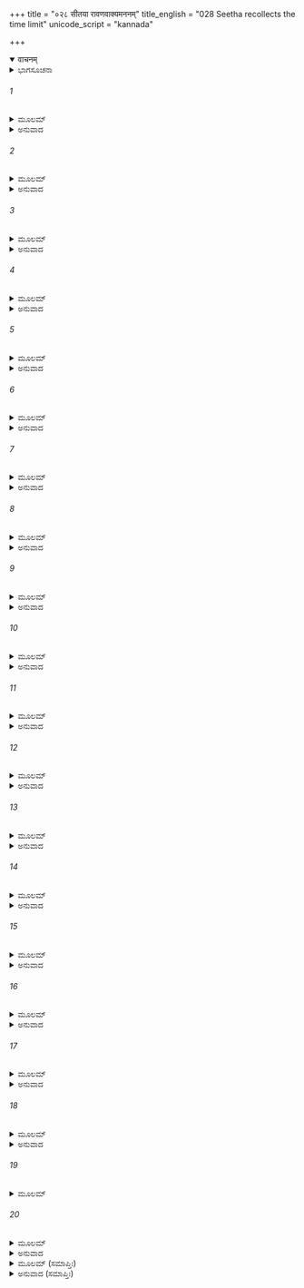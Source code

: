 +++
title = "०२८ सीतया रावणवाक्यमननम्"
title_english = "028 Seetha recollects the time limit"
unicode_script = "kannada"

+++
<details open><summary>वाचनम्</summary>

<div class="audioEmbed"  caption="श्रीराम-हरिसीताराममूर्ति-घनपाठिभ्यां वचनम्" src="https://archive.org/download/Ramayana-recitation-Sriram-harisItArAmamUrti-Ghanapaati-v2/Kanda_5/Kanda_5_SK-028-Seetha_recollects_the_time_limit.mp3"></div>
</details>



<details><summary>ಭಾಗಸೂಚನಾ</summary>

ಸೀತಾದೇವಿಯು ಪ್ರಾಣತೊರೆಯಲು ಸಿದ್ಧಳಾದುದು
</details>

###### 1


<details><summary>ಮೂಲಮ್</summary>

ಸಾ ರಾಕ್ಷಸೇಂದ್ರಸ್ಯ ವಚೋ ನಿಶಮ್ಯ  
ತದ್ರಾವಣಸ್ಯಾಪ್ರಿಯಮಪ್ರಿಯಾರ್ತಾ ।  
ಸೀತಾ ವಿತತ್ರಾಸ ಯಥಾ ವನಾಂತೇ  
ಸಿಂಹಾಭಿಪನ್ನಾ ಗಜರಾಜಕನ್ಯಾ ॥
</details>

<details><summary>ಅನುವಾದ</summary>

ಪತಿಯಿಂದ ಅಗಲಿ ವಿರಹ ಪೀಡಿತಳಾಗಿದ್ದ ಆ ಸೀತಾದೇವಿಯು ರಾಕ್ಷಸೇಂದ್ರನಾದ ರಾವಣನ ಕಠೋರ ವಚನಗಳನ್ನು ಸ್ಮರಿಸಿಕೊಂಡು ದುಃಖಿತಳಾಗಿ, ಅಡವಿಯಲ್ಲಿ ಸಿಂಹದ ಕೈಗೆ ಸಿಕ್ಕಿದ ಹೆಣ್ಣಾನೆಯಂತೆ ಭಯಗೊಂಡಳು.॥1॥
</details>

###### 2


<details><summary>ಮೂಲಮ್</summary>

ಸಾ ರಾಕ್ಷಸೀಮಧ್ಯಗತಾ ಚ ಭೀರು-  
ರ್ವಾಗ್ಭಿರ್ಭೃಶಂ ರಾವಣತರ್ಜಿತಾ ಚ ।  
ಕಾಂತಾರಮಧ್ಯೇ ವಿಜನೇ ವಿಸೃಷ್ಟಾ  
ಬಾಲೇವ ಕನ್ಯಾ ವಿಲಲಾಪ ಸೀತಾ ॥
</details>

<details><summary>ಅನುವಾದ</summary>

ಭಯ ಸ್ವಭಾವದ ಸೀತಾದೇವಿಯು ರಾಕ್ಷಸೀಯರ ನಡುವೆ ದಿಕ್ಕುತೋಚದೆ ವಿಲಾಪಿಸುತ್ತಿದ್ದಳು. ರಾವಣನು ಕರ್ಣ ಕಠೋರವಾದ ವಾಗ್ಬಾಣಗಳಿಂದ ಅವಳನ್ನು ಘಾಸಿಗೊಳಿಸಿದ್ದನು. ಅಂತಹ ಸ್ಥಿತಿಯಲ್ಲಿ ಅವಳು ಗೊಂಡಾರಣ್ಯದಲ್ಲಿ ಬಂಧುಗಳಿಂದ ದೂರವಾಗಿ ದುಃಖಿಸುತ್ತಿರುವ ಅಮಾಯಕ ಹೆಣ್ಣು ಹುಡುಗಿಯಂತೆ ಅಳುತ್ತಿದ್ದಳು.॥2॥
</details>

###### 3


<details><summary>ಮೂಲಮ್</summary>

ಸತ್ಯಂ ಬತೇದಂ ಪ್ರವದಂತಿ ಲೋಕೇ  
ನಾಕಾಲಮೃತ್ಯುರ್ಭವತೀತಿ ಸಂತಃ ।  
ಯತ್ರಾಹಮೇವಂ ಪರಿಭರ್ತ್ಸ್ಯಮಾನಾ  
ಜೀವಾಮಿ ಕಿಂಚಿತ್ ಕ್ಷಣಮಪ್ಯಪುಣ್ಯಾ ॥
</details>

<details><summary>ಅನುವಾದ</summary>

‘‘ಜಗತ್ತಿನಲ್ಲಿ ಯಾರಿಗೂ ಅವರು ಬಯಸಿದಾಗ ಮರಣವು ಸಂಭವಿಸುವುದಿಲ್ಲ’’ ಎಂದು ಪ್ರಾಜ್ಞರು ಆಡಿದ ಮಾತು ತ್ರಿಕಾಲ ಸತ್ಯವಾದುದು. ರಾವಣನೂ, ಈ ರಾಕ್ಷಸಿಯರೂ ನನ್ನನ್ನು ಇಷ್ಟೊಂದು ಭಯಪಡಿಸುತ್ತಿದ್ದರೂ ಪುಣ್ಯರಹಿತಳಾದ ನಾನು ಕ್ಷಣಕಾಲವಾದರೂ, ಜೀವಿಸಿಯೇ ಇದ್ದೇನಲ್ಲ! ಇದು ಎಲ್ಲರಿಗೂ ಪ್ರಬಲವಾದ ನಿದರ್ಶನ.॥3॥
</details>

###### 4


<details><summary>ಮೂಲಮ್</summary>

ಸುಖಾದ್ವಿಹೀನಂ ಬಹುದುಃಖಪೂರ್ಣ  
ಮಿದಂ ತು ನೂನಂ ಹೃದಯಂ ಸ್ಥಿರಂ ಮೇ ।  
ವಿದಿರ್ಯತೇ ಯನ್ನ ಸಹಸ್ರಧಾದ್ಯ  
ವಜ್ರಾಹತಂ ಶೃಂಗಮಿವಾಚಲಸ್ಯ ॥
</details>

<details><summary>ಅನುವಾದ</summary>

ಸುಖದಿಂದ ವಂಚಿತಳಾದ, ದುಃಖದಲ್ಲಿ ಮುಳುಗಿದ ನನ್ನ ಹೃದಯವು ವಜ್ರಾಯುಧದಿಂದ ಹೊಡೆಯಲ್ಪಟ್ಟ ಪರ್ವತಶಿಖರದಂತೆ ಚೂರು-ಚೂರು ಆಗಬೇಕಾಗಿತ್ತು. ಆದರೆ ಅದು ಇನ್ನು ಗಟ್ಟಿಯಾಗಿರುವುದನ್ನು ನೋಡಿದರೆ, ಅದು ವಜ್ರಕ್ಕಿಂತಲೂ ಕಠಿಣವಾಗಿದೆ ಎಂದು ಭಾಸವಾಗುತ್ತದೆ.॥4॥
</details>

###### 5


<details><summary>ಮೂಲಮ್</summary>

ನೈವಾಸ್ತಿ ದೋಷೋ ಮಮ ನೂನಮತ್ರ  
ವಧ್ಯಾಹಮಸ್ಯಾಪ್ರಿಯದರ್ಶನಸ್ಯ ।  
ಭಾವಂ ನ ಚಾಸ್ಯಾಹಮನುಪ್ರದಾತು-  
ಮಲಂ ದ್ವಿಜೋ ಮಂತ್ರಮಿವಾದ್ವಿಜಾಯ ॥
</details>

<details><summary>ಅನುವಾದ</summary>

ಈ ಭಯಂಕರನಾದ ರಾವಣನು ಹೇಗಾದರೂ ನನ್ನನ್ನು ವಧಿಸಿಯೇ ತೀರುವನು. ನಾನು ಆತ್ಮಹತ್ಯೆಯನ್ನು ಮಾಡಿಕೊಂಡರೆ ಯಾವುದೇ ದೋಷವಿಲ್ಲ, ಇದು ನಿಜವಾದುದು. ದ್ವಿಜನಲ್ಲದವನಿಗೆ ದ್ವಿಜನು ಮಂತ್ರೋಪದೇಶ ಮಾಡದಂತೆ ನಾನು ಈ ರಾಕ್ಷಸನಿಗೆ ನನ್ನ ಮನಸ್ಸನ್ನು ಕೊಡಲಾರೆ.॥5॥
</details>

###### 6


<details><summary>ಮೂಲಮ್</summary>

ನೂನಂ ಮಮಾಂಗಾನ್ಯಚಿರಾದನಾರ್ಯಃ  
ಶಸ್ತ್ರೈಃ ಶಿತೈಶ್ಛೇತ್ಸ್ಯತಿ ರಾಕ್ಷಸೇಂದ್ರಃ ।  
ತಸ್ಮಿನ್ನನಾಗಚ್ಛತಿ ಲೋಕನಾಥೇ  
ಗರ್ಭಸ್ಥ ಜಂತೋರಿವ ಶಲ್ಯಕೃಂತಃ ॥
</details>

<details><summary>ಅನುವಾದ</summary>

ಲೋಕನಾಥನಾದ ಶ್ರೀರಾಮನು ಎರಡು ತಿಂಗಳ ಅವಧಿಯೊಳಗೆ ಇಲ್ಲಿಗೆ ಬಾರದಿದ್ದರೆ ಅನಾರ್ಯನಾದ ರಾಕ್ಷಸೇಂದ್ರನು ಗರ್ಭದಲ್ಲಿರುವ ಮೃತಶಿಶುವನ್ನು ವೈದ್ಯನು ಕತ್ತರಿಸಿ ಹಾಕುವಂತೆ, ನನ್ನ ಅವಯವಗಳನ್ನು ಹರಿತವಾದ ಖಡ್ಗದಿಂದ ಖಂಡಿತವಾಗಿ ಚೂರು-ಚೂರಾಗಿ ಕತ್ತರಿಸಿ ಹಾಕುವನು.॥6॥
</details>

###### 7


<details><summary>ಮೂಲಮ್</summary>

ದುಃಖಂ ಬತೇದಂ ಮಮ ದುಃಖಿತಾಯಾ  
ಮಾಸೌ ಚಿರಾಯಾಧಿಗಮಿಷ್ಯತೋ ದ್ವೌ ।  
ಬದ್ಧಸ್ಯ ವಧ್ಯಸ್ಯ ತಥಾ ನಿಶಾಂತೇ  
ರಾಜಾಪರಾಧಾದಿವ ತಸ್ಕರಸ್ಯ ॥
</details>

<details><summary>ಅನುವಾದ</summary>

ಅಯ್ಯೋ! ಚಿರಕಾಲದಿಂದ ದುಃಖದಲ್ಲಿ ಮುಳುಗಿದ ನನಗೆ ರಾವಣನು ವಿಧಿಸಿರುವ ಎರಡು ತಿಂಗಳು ಅವಧಿ ಬೇಗನೇ ಮುಗಿಯುತ್ತಾ ಇದೆ. ರಾಜನಿಗೆ ಅಪರಾಧವನ್ನೆಸಗಿ ಗಲ್ಲು ಶಿಕ್ಷೆಗೆ ಗುರಿಯಾದ ಕಳ್ಳನಿಗೆ ಕ್ಷಣ-ಕ್ಷಣಕ್ಕೂ ದುಃಖವು ಹೆಚ್ಚುವಂತೆ, ನನ್ನ ಸ್ಥಿತಿಯಾಗಿದೆ.॥7॥
</details>

###### 8


<details><summary>ಮೂಲಮ್</summary>

ಹಾ ರಾಮ ಹಾ ಲಕ್ಷ್ಮಣ ಹಾ ಸುಮಿತ್ರೇ  
ಹಾ ರಾಮಮಾತಃ ಸಹ ಮೇ ಜನನ್ಯಾ ।  
ಏಷಾ ವಿಪದ್ಯಾಮ್ಯಹಮಲ್ಪಭಾಗ್ಯಾ  
ಮಹಾರ್ಣವೇ ನೌರಿವ ಮೂಢವಾತಾ ॥
</details>

<details><summary>ಅನುವಾದ</summary>

ಹಾ ರಾಮಾ! ಹಾ ಲಕ್ಷ್ಮಣಾ! ಹಾ ಸುಮಿತ್ರಾದೇವಿಯೇ! ಅತ್ತೆಯಾದ ಕೌಸಲ್ಯಾದೇವಿಯೇ! ನನ್ನ ತಾಯಿಯಾದ ಸುನಯನಾ ದೇವಿಯೇ! ನೀವೆಲ್ಲ ಕೇಳಿರಿ, ಅಲ್ಪಭಾಗ್ಯಳಾದ ನಾನು ಮಹಾಸಮುದ್ರದಲ್ಲಿ ಸುಂಟರಗಾಳಿಗೆ ಗುರಿಯಾದ ನಾವೆಯಂತೆ ತೀವ್ರವಾದ ಆಪತ್ತಿನಲ್ಲಿ ಸಿಕ್ಕಿಕೊಂಡಿರುವೆನು.॥8॥
</details>

###### 9


<details><summary>ಮೂಲಮ್</summary>

ತರಸ್ವಿನೌ ಧಾರಯತಾ ಮೃಗಸ್ಯ  
ಸತ್ತ್ವೇನ ರೂಪಂ ಮನುಜೇಂದ್ರಪುತ್ರೌ ।  
ನೂನಂ ವಿಶಸ್ತೌ ಮಮ ಕಾರಣಾತ್ತೌ  
ಸಿಂಹರ್ಷಭೌ ದ್ವಾವಿವ ವೈದ್ಯುತೇನ ॥
</details>

<details><summary>ಅನುವಾದ</summary>

ಬಲಶಾಲಿಗಳಾದ, ಮನುಜೇಂದ್ರನಾದ ದಶರಥನ ಪುತ್ರರಾದ ರಾಮ-ಲಕ್ಷ್ಮಣರು ಮೃಗರೂಪವನ್ನು ಧರಿಸಿದ ಒಂದು ಪ್ರಾಣಿಯಿಂದಾಗಿ (ಮಾರೀಚನಿಂದಾಗಿ) ಆಪತ್ತಿಗೆ ಒಳಗಾಗಿ, ವನ-ವನಗಳಲ್ಲಿ ಅಲೆಯುತ್ತಿರುವ ಎರಡು ಸಿಂಹಗಳಂತೆ, ನನ್ನ ಕಾರಣದಿಂದಾಗಿ ಎಂತಹ ಕಷ್ಟಗಳಿಗೆ ಗುರಿಯಾಗಿದ್ದಾರೋ!॥9॥
</details>

###### 10


<details><summary>ಮೂಲಮ್</summary>

ನೂನಂ ಸ ಕಾಲೋ ಮೃಗರೂಪಧಾರೀ  
ಮಾಮಲ್ಪಭಾಗ್ಯಾಂ ಲುಲುಭೇ ತದಾನೀಮ್ ।  
ಯತ್ರಾರ್ಯಪುತ್ರಂ ವಿಸಸರ್ಜ ಮೂಢಾ  
ರಾಮಾನುಜಂ ಲಕ್ಷ್ಮಣಪೂರ್ವಜಂ ಚ ॥
</details>

<details><summary>ಅನುವಾದ</summary>

ಆ ಸಮಯದಲ್ಲಿ ಕಾಲ ಪುರುಷನೇ ಮೃಗರೂಪದಿಂದ ಬಂದು ಅಲ್ಪಭಾಗ್ಯಳಾದ ನನ್ನನ್ನು ಪ್ರಲೋಭನಗೊಳಿಸಿದನು. ಅದರಿಂದಾಗಿ ಮೂರ್ಖಳಾದ ನಾನು ಮೊದಲಿಗೆ ಆರ್ಯಪುತ್ರನಾದ ಶ್ರೀರಾಮನನ್ನು ಬಳಿಕ ಲಕ್ಷ್ಮಣನನ್ನು ಕಳಿಸಿದೆ.॥10॥
</details>

###### 11


<details><summary>ಮೂಲಮ್</summary>

ಹಾ ರಾಮ ಸತ್ಯವ್ರತ ದೀರ್ಘಬಾಹೋ  
ಹಾ ಪೂರ್ಣಚಂದ್ರ ಪ್ರತಿಮಾನವಕ್ತ್ರ ।  
ಹಾ ಜೀವಲೋಕಸ್ಯ ಹಿತಃ ಪ್ರಿಯಶ್ಚ  
ವಧ್ಯಾಂ ನ ಮಾಂ ವೇತ್ಸಿ ಹಿ ರಾಕ್ಷಸಾನಾಮ್ ॥
</details>

<details><summary>ಅನುವಾದ</summary>

ಓ ರಾಮಾ! ನೀನು ಸತ್ಯವ್ರತನೂ, ದೀರ್ಘಬಾಹುವೂ, ಪೂರ್ಣಚಂದ್ರನಂತೆ ಮುಖವುಳ್ಳವನೂ, ಸಕಲ ಪ್ರಾಣಿಗಳಿಗೂ ಹಿತವನ್ನುಂಟು ಮಾಡುವವನೂ, ಪ್ರಿಯನಾದವನೂ ಆಗಿರುವೆ. ನಿನ್ನ ಭಾರ್ಯೆಯಾದ ನನ್ನನ್ನು ರಾಕ್ಷಸರು ಸಂಹರಿಸುತ್ತಿರುವುದನ್ನು ನೀನರಿಯೆಯಾ?॥11॥
</details>

###### 12


<details><summary>ಮೂಲಮ್</summary>

ಅನನ್ಯ ದೇವತ್ವಮಿಯಂ ಕ್ಷಮಾ ಚ  
ಭೂಮೌ ಚ ಶಯ್ಯಾ ನಿಯಮಶ್ಚ ಧರ್ಮೇ ।  
ಪತಿವ್ರತಾತ್ವಂ ವಿಫಲಂ ಮಮೇದಂ  
ಕೃತಂ ಕೃತಘ್ನೇಷ್ವಿವ ಮಾನುಷಾಣಾಮ್ ॥
</details>

<details><summary>ಅನುವಾದ</summary>

ಅನನ್ಯ ಭಕ್ತಿಯಿಂದ ನಿನ್ನನ್ನೇ ಪರಮದೈವವೆಂದು ಸೇವಿಸುತ್ತಿರುವೆನು. ನಿನ್ನ ದರ್ಶನ ಭಾಗ್ಯವು ಕಣ್ಣುಗಳಿಗೆ ಉಂಟಾದೀತು ಎಂಬ ಆಶೆಯಿಂದ ರಾಕ್ಷಸರು ಕೊಡುತ್ತಿರುವ ಕಷ್ಟಪರಂಪರೆಗಳನ್ನು ಸಹಿಸುತ್ತಿದ್ದೇನೆ. ಬರೀ ನೆಲದಲ್ಲಿ ಮಲಗುತ್ತಾ, ನಿಯಮಪೂರ್ವಕವಾಗಿ ಧರ್ಮವನ್ನು ಆಚರಿಸುತ್ತಿದ್ದೇನೆ. ಪಾತಿವ್ರತ್ಯದಲ್ಲಿ ಮುಳುಗಿರುವೆನು. ಇವೆಲ್ಲವೂ ಕೃತಘ್ನರಾದ ಮಾನವರಿಗೆ ಗೈದ ಉಪಕಾರದಂತೆ ನಿಷ್ಫಲವಾದುವು.॥12॥
</details>

###### 13


<details><summary>ಮೂಲಮ್</summary>

ಮೋಘೋ ಹಿ ಧರ್ಮಶ್ಚರಿತೋ ಮಯಾಯಂ  
ತಥೈಕಪತ್ನೀತ್ವಮಿದಂ ನಿರರ್ಥಮ್ ।  
ಯಾ ತ್ವಾಂ ನ ಪಶ್ಯಾಮಿ ಕೃಶಾ ವಿವರ್ಣಾ  
ಹೀನಾ ತ್ವಯಾ ಸಂಗಮನೇ ನಿರಾಶಾ ॥
</details>

<details><summary>ಅನುವಾದ</summary>

ನಾನು ಆಚರಿಸಿದ ಧರ್ಮವು ನಿಷ್ಫಲವಾಯಿತು. ಶ್ರೀರಾಮನಿಗೆ ಏಕಪತ್ನಿಯಾಗಿದ್ದೇನೆಂಬ ಅಭಿಮಾನವು ನಿರರ್ಥಕವಾಯಿತು. ನಾನು ನಿನ್ನನ್ನು ಕಾಣದವಳಾಗಿದ್ದೇನೆ. ನಿನ್ನಿಂದ ವಿಹೀನಳಾಗಿದ್ದೇನೆ. ಈ ಕಾರಣದಿಂದಲೇ ಕೃಶಳೂ, ವಿವರ್ಣಳೂ ಆಗಿರುವೆ. ಪುನಃ ನಿನ್ನನ್ನು ಸೇರುವೆನೆಂಬ ಆಸೆಯೂ ನನಗೀಗ ಉಳಿಯಲಿಲ್ಲ.॥13॥
</details>

###### 14


<details><summary>ಮೂಲಮ್</summary>

ಪಿತುರ್ನಿದೇಶಂ ನಿಯಮೇನ ಕೃತ್ವಾ  
ವನಾನ್ನಿವೃತ್ತಶ್ಚರಿತವ್ರತಶ್ಚ ।  
ಸ್ತ್ರೀಭಿಸ್ತು ಮನ್ಯೇ ವಿಪುಲೇಕ್ಷಣಾಭಿ-  
ಸ್ತ್ವಂ ರಂಸ್ಯಸೇ ವೀತಭಯಃ ಕೃತಾರ್ಥಃ ॥
</details>

<details><summary>ಅನುವಾದ</summary>

ಎಲೈ ರಾಮಾ! ನೀನು ತಂದೆಯ ಆಜ್ಞೆಯನ್ನು ನಿಯಮದಿಂದ ಪಾಲಿಸಿ ಕೃತಕೃತ್ಯನಾಗಿ, ವನವಾಸವನ್ನು ಪೂರ್ಣಗೈದು, ಅವಧಿ ತೀರುತ್ತಲೇ ಅಯೋಧ್ಯೆಗೆ ಹೋಗುವಿ ಎಂದು ಭಾವಿಸುತ್ತೇನೆ. ಲಬ್ಧಮನೋರಥನಾಗಿ ನಿರ್ಭಯದಿಂದ ಸುಂದರೀ ಮಣಿಗಳೊಂದಿಗೆ ವಿಹರಿಸಬಹುದು.॥14॥
</details>

###### 15


<details><summary>ಮೂಲಮ್</summary>

ಅಹಂ ತು ರಾಮ ತ್ವಯಿ ಜಾತಕಾಮಾ  
ಚಿರಂ ವಿನಾಶಾಯ ನಿಬದ್ಧಭಾವಾ ।  
ಮೋಘಂ ಚರಿತ್ವಾಥ ತಪೋವ್ರತಂ ಚ  
ತ್ಯಕ್ಷ್ಯಾಮಿ ಧಿಗ್ಜೀವಿತಮಲ್ಪಭಾಗ್ಯಾ ॥
</details>

<details><summary>ಅನುವಾದ</summary>

ಓ ರಾಮಚಂದ್ರಾ! ನಾನಾದರೋ ನಿನ್ನಲ್ಲಿಯೇ ಅನುರಕ್ತಳಾಗಿರುವವಳು. ಬಹಳ ಕಾಲದಿಂದ ನಿನ್ನಲ್ಲಿಯೇ ನನ್ನ ಪ್ರೀತಿಯು ನಿಬದ್ಧವಾಗಿದೆ. ಈ ರಾಕ್ಷಸರಿಂದ ಒದಗುವ ಸಾವನ್ನು ನಾನು ಲೆಕ್ಕಿಸುವುದಿಲ್ಲ. ನಿನ್ನನ್ನು ಸೇರಲು ನಾನು ಆಚರಿಸಿದ ಧರ್ಮಾಚರಣೆಗಳು, ನನ್ನ ತಪಸ್ಸು, ಪಾತಿವ್ರತ್ಯ ಇವೆಲ್ಲವೂ ನಿರರ್ಥಕವಾದುವು. ಅಲ್ಪ ಭಾಗ್ಯಳಾದ ನಾನು ಜೀವಿತವನ್ನೇ ತ್ಯಜಿಸಿಬಿಡುವೆನು. ಛೀ! ನಾನು ಎಂತಹ ದುರದೃಷ್ಟವಂತೆ!॥15॥
</details>

###### 16


<details><summary>ಮೂಲಮ್</summary>

ಸಾ ಜೀವಿತಂ ಕ್ಷಿಪ್ರಮಹಂ ತ್ಯಜೇಯಂ  
ವಿಷೇಣ ಶಸ್ತ್ರೇಣ ಶಿತೇನ ವಾಪಿ ।  
ವಿಷಸ್ಯ ದಾತಾ ನ ಹಿ ಮೇಽಸ್ತಿ ಕಶ್ಚಿ-  
ಚ್ಛಸ್ತ್ರಸ್ಯ ವಾ ವೇಶ್ಮನಿ ಏ ರಾಕ್ಷಸಸ್ಯ ॥
</details>

<details><summary>ಅನುವಾದ</summary>

ವಿಷಪ್ರಾಶನದಿಂದಾಗಲೀ, ಹರಿತವಾದ ಶಸ್ತ್ರದಿಂದಾಗಲೀ, ನಾನು ಬಹಳ ಬೇಗನೇ ನನ್ನ ಜೀವಿತವನ್ನು ಕೊನೆಗೊಳಿಸಿಯೇನು. ಆದರೆ ಈ ರಾಕ್ಷಸನ ಮನೆಯಲ್ಲಿ ನನಗೆ ವಿಷವನ್ನಾಗಲೀ, ತೀಕ್ಷ್ಣವಾದಶಸ್ತ್ರವನ್ನಾಗಲೀ ಕೊಡುವವರೂ ಯಾರೂ ಕಂಡುಬರುವುದಿಲ್ಲವಲ್ಲ!॥16॥
</details>

###### 17


<details><summary>ಮೂಲಮ್</summary>

ಇತೀವ ದೇವೀ ಬಹುಧಾ ವಿಲಪ್ಯ  
ಸರ್ವಾತ್ಮನಾ ರಾಮಮನುಸ್ಮರಂತೀ ।  
ಪ್ರವೇಪಮಾನಾ ಪರಿಶುಷ್ಕವಕ್ತ್ರಾ  
ನಗೋತ್ತಮಂ ಪುಷ್ಪಿತಮಾಸಸಾದ ॥
</details>

<details><summary>ಅನುವಾದ</summary>

ಸೀತಾದೇವಿಯು ಹೀಗೆ ವಿಧ-ವಿಧ ರೀತಿಯಿಂದ ವಿಲಪಿಸುತ್ತಿದ್ದಳು. ಜೊತೆಗೆ ಸರ್ವಾತ್ಮಭಾವದಿಂದ ಶ್ರೀರಾಮನನ್ನು ಸ್ಮರಿಸುತ್ತಿದ್ದಳು. ಅವಳು ಭಯದಿಂದ ಒಣಗಿಹೋದ ಮುಖದಿಂದ ಚೆನ್ನಾಗಿ ಪುಷ್ಪಿತವಾದ ಶಿಂಶುಪಾವೃಕ್ಷವನ್ನು ಸಮೀಪಿಸಿದಳು. ॥17॥
</details>

###### 18


<details><summary>ಮೂಲಮ್</summary>

ಶೋಕಾಭಿತಪ್ತಾ ಬಹುಧಾ ವಿಚಿಂತ್ಯ  
ಸೀತಾಥ ವೇಣ್ಯುದ್ಗ್ರಥನಂ ಗೃಹೀತ್ವಾ ।  
ಉದ್ಬಧ್ಯ ವೇಣ್ಯುದ್ಗ್ರಥನೇನ ಶೀಘ್ರ-  
ಮಹಂ ಗಮಿಷ್ಯಾಮಿ ಯಮಸ್ಯ ಮೂಲಮ್ ॥
</details>

<details><summary>ಅನುವಾದ</summary>

ದುಃಖದಿಂದ ಬಹಳವಾಗಿ ಪರಿತಪಿಸುತ್ತಿದ್ದ ಸೀತಾದೇವಿಯು ದೀರ್ಘವಾಗಿ ಸಮಾಲೋಚಿಸಿ ಕಡೆಗೊಂದು ನಿರ್ಧಾರಕ್ಕೆ ಬಂದು, ತಲೆಗೂದಲನ್ನು ಹಿಡಿದುಕೊಂಡು ‘ಈ ಕೇಶಪಾಶದಿಂದಲೇ ಉರುಲು ಹಾಕಿಕೊಂಡು ಅತಿಶೀಘ್ರವಾಗಿ ಯಮ ಸದನಕ್ಕೆ ಹೋಗುವೆನು’ ಎಂದು ನಿರ್ಧರಿಸಿದಳು.॥18॥
</details>

###### 19


<details><summary>ಮೂಲಮ್</summary>

ಉಪಸ್ಥಿತಾ ಸಾ ಮೃದುಸರ್ವಗಾತ್ರೀ  
ಶಾಖಾಂ ಗೃಹೀತ್ವಾಥ ನಗಸ್ಯ ತಸ್ಯ ।  
ತಸ್ಯಾಸ್ತು ರಾಮಂ ಪ್ರವಿಚಿಂತಯಂತ್ಯಾ  
ರಾಮಾನುಜಂ ಸ್ವಂ ಚ ಕುಲಂ ಶುಭಾಂಗ್ಯಾಃ ॥
</details>

###### 20


<details><summary>ಮೂಲಮ್</summary>

ಶೋಕಾನಿಮಿತ್ತಾನಿ ತಥಾ ಬಹೂನಿ  
ಧೈರ್ಯಾರ್ಜಿತಾನಿ ಪ್ರವರಾಣಿ ಲೋಕೇ ।  
ಪ್ರಾದುರ್ನಿಮಿತ್ತಾನಿ ತದಾ ಬಭೂವುಃ  
ಪುರಾಪಿ ಸಿದ್ಧಾನ್ಯುಪಲಕ್ಷಿತಾನಿ ॥
</details>

<details><summary>ಅನುವಾದ</summary>

ಸುಕುಮಾರಿಯಾದ ಸೀತಾದೇವಿಯು ಆ ಮರದ ರೆಂಬೆಯನ್ನು ಹಿಡಿದುಕೊಂಡು ನಿಂತಿದ್ದಳು. ಅವಳು ಶ್ರೀರಾಮನನ್ನು, ಲಕ್ಷ್ಮಣನನ್ನು, ತನ್ನ ವಂಶವನ್ನು ಸ್ಮರಿಸಿಕೊಂಡಳು. ಆಗ ಶುಭಾಂಗಿಯಾದ ಅವಳಿಗೆ ಶೋಕವು ತೊಲಗುವಂತಹ, ಧೈರ್ಯವನ್ನು ತುಂಬುವಂತಹ, ಸತ್ಫಲದಾಯಕವಾದ, ಲೋಕ ಪ್ರಸಿದ್ಧವಾದ ಶ್ರೀರಾಮನ ಆಗಮನವನ್ನು ಸೂಚಿಸುವಂತಹ ಹಿಂದೆ ಕಂಡುಬಂದು ಅನೇಕ ಶುಭಶಕುನಗಳು ಪುನಃ ಕಾಣಿಸಿಕೊಂಡವು.॥19-20॥
</details>

<details><summary>ಮೂಲಮ್ (ಸಮಾಪ್ತಿಃ)</summary>

ಇತ್ಯಾರ್ಷೇ ಶ್ರೀಮದ್ರಾಮಾಯಣೇ ವಾಲ್ಮೀಕೀಯೇ ಆದಿಕಾವ್ಯೇ ಸುಂದರಕಾಂಡೇ ಅಷ್ಟಾವಿಂಶಃ ಸರ್ಗಃ ॥ 28 ॥
</details>

<details><summary>ಅನುವಾದ (ಸಮಾಪ್ತಿಃ)</summary>

ಮಹರ್ಷಿವಾಲ್ಮೀಕಿ ವಿರಚಿತ ಆದಿಕಾವ್ಯವಾದ ಶ್ರೀಮದ್ರಾಮಾಯಣದ ಸುಂದರಕಾಂಡದಲ್ಲಿ ಇಪ್ಪತ್ತೆಂಟನೆಯ ಸರ್ಗವು ಮುಗಿಯಿತು.
</details>
